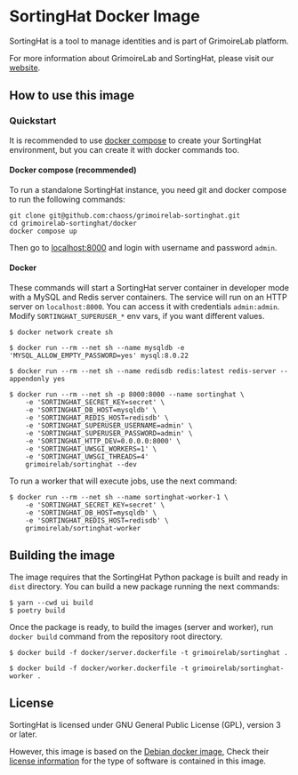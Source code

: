 # SortingHat Docker Image

SortingHat is a tool to manage identities and is part of GrimoireLab
platform.

For more information about GrimoireLab and SortingHat, please visit
our [website](https://chaoss.github.io/grimoirelab/).


## How to use this image

### Quickstart 

It is recommended to use [docker compose](https://docs.docker.com/compose/install/linux/) to create your SortingHat environment, but you can create it with docker commands too.

#### Docker compose (recommended)

To run a standalone SortingHat instance, you need git and docker compose to run the following commands:

```
git clone git@github.com:chaoss/grimoirelab-sortinghat.git
cd grimoirelab-sortinghat/docker
docker compose up
```

Then go to [localhost:8000](http://localhost:8000) and login with username and password `admin`.

#### Docker

These commands will start a SortingHat server container in developer mode
with a MySQL and Redis server containers. The service will run on an HTTP
server on `localhost:8000`. You can access it with credentials `admin:admin`.
Modify `SORTINGHAT_SUPERUSER_*` env vars, if you want different values.

```
$ docker network create sh

$ docker run --rm --net sh --name mysqldb -e 'MYSQL_ALLOW_EMPTY_PASSWORD=yes' mysql:8.0.22

$ docker run --rm --net sh --name redisdb redis:latest redis-server --appendonly yes

$ docker run --rm --net sh -p 8000:8000 --name sortinghat \
    -e 'SORTINGHAT_SECRET_KEY=secret' \
    -e 'SORTINGHAT_DB_HOST=mysqldb' \
    -e 'SORTINGHAT_REDIS_HOST=redisdb' \
    -e 'SORTINGHAT_SUPERUSER_USERNAME=admin' \
    -e 'SORTINGHAT_SUPERUSER_PASSWORD=admin' \
    -e 'SORTINGHAT_HTTP_DEV=0.0.0.0:8000' \
    -e 'SORTINGHAT_UWSGI_WORKERS=1' \
    -e 'SORTINGHAT_UWSGI_THREADS=4'
    grimoirelab/sortinghat --dev
```

To run a worker that will execute jobs, use the next command:

```
$ docker run --rm --net sh --name sortinghat-worker-1 \
    -e 'SORTINGHAT_SECRET_KEY=secret' \
    -e 'SORTINGHAT_DB_HOST=mysqldb' \
    -e 'SORTINGHAT_REDIS_HOST=redisdb' \
    grimoirelab/sortinghat-worker
```


## Building the image

The image requires that the SortingHat Python package is built and ready
in `dist` directory. You can build a new package running the next commands:

```
$ yarn --cwd ui build
$ poetry build
```

Once the package is ready, to build the images (server and worker),
run `docker build` command from the repository root directory.

```
$ docker build -f docker/server.dockerfile -t grimoirelab/sortinghat .

$ docker build -f docker/worker.dockerfile -t grimoirelab/sortinghat-worker .
```


## License

SortingHat is licensed under GNU General Public License (GPL), version 3
or later.

However, this image is based on the [Debian docker image](https://hub.docker.com/_/debian),
Check their [license information](https://www.debian.org/social_contract#guidelines)
for the type of software is contained in this image.
